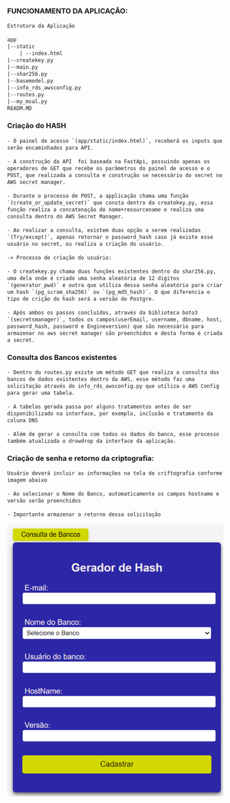 

### FUNCIONAMENTO DA APLICAÇÃO:


    Estrutura da Aplicação
    
    app
    |--static
        | --index.html
    |--createkey.py
    |--main.py 
    |--shar256.py
    |--basemodel.py
    |--info_rds_awsconfig.py
    |--routes.py
    |--my_msal.py
    READM.MD
     
### Criação do HASH 

    - O painel de acesso `(app/static/index.html)`, receberá os inputs que serão encaminhados para API.

    - A construção da API  foi baseada na FastApi, possuindo apenas os operadores de GET que recebe os parâmetros do painel de acesso e o POST, que realizada a consulta e construção se necessário do secret no AWS secret manager.

    - Durante o processo de POST, a applicação chama uma função `(create_or_update_secret)` que consta dentro da createkey.py, essa função realiza a concatenação do nome+resourcename e realiza uma consulta dentro do AWS Secret Manager.

    - Ao realizar a consulta, existem duas opção a serem realizadas `(Try/except)`, apenas retornar o password_hash caso já existe esse usuário no secret, ou realiza a criação do usuário.

    -> Processo de criação do usuário:

    - O createkey.py chama duas funções existentes dentro do shar256.py, uma dela onde é criado uma senha aleatória de 12 digitos `(generator_pwd)` e outra que utiliza dessa senha aleatória para criar um hash `(pg_scram_sha256)` ou `(pg_md5_hash)`. O que diferencia o tipo de crição do hash será a versão do Postgre.

    - Após ambos os passos concluídos, através da biblioteca boto3 `(secretsmanager)`, todos os campos(userEmail, username, dbname, host, password_hash, password e Engineversion) que são necessário para armazenar no aws secret manager são preenchidos e desta forma é criada a secret.

### Consulta dos Bancos existentes

    - Dentro do routes.py existe um método GET que realiza a consulta dos bancos de dados existentes dentro da AWS, esse método faz uma solicitação através do info_rds_awsconfig.py que utiliza o AWS Config para gerar uma tabela.

    - A tabelas gerada passa por alguns tratamentos antes de ser disponibilizado na interface, por exemplo, inclusão e tratamento da coluna DNS

    - Além de gerar a consulta com todos os dados do banco, esse processo também atualizada o drowdrop da interface da aplicação.

### Criação de senha e retorno da criptografia:

    Usuário deverá incluir as informações na tela de criftografia conforme imagem abaixo
    
    - Ao selecionar o Nome do Banco, automaticamente os campos hostname e versão serão preenchidos

    - Importante armazenar o retorno dessa solicitação

![alt text](painel.png)

